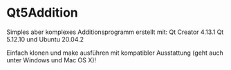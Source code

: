 # Qt5Addition
Simples aber komplexes Additionsprogramm erstellt mit: Qt Creator 4.13.1 Qt 5.12.10 und Ubuntu 20.04.2

Einfach klonen und make ausführen mit kompatibler Ausstattung (geht auch unter Windows und Mac OS X)!
